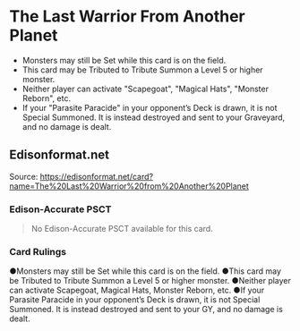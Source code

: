 # The Last Warrior From Another Planet

*   Monsters may still be Set while this card is on the field.
*   This card may be Tributed to Tribute Summon a Level 5 or higher monster.
*   Neither player can activate "Scapegoat", "Magical Hats", "Monster Reborn", etc.
*   If your "Parasite Paracide" in your opponent’s Deck is drawn, it is not Special Summoned. It is instead destroyed and sent to your Graveyard, and no damage is dealt.

## Edisonformat.net

Source: https://edisonformat.net/card?name=The%20Last%20Warrior%20from%20Another%20Planet

### Edison-Accurate PSCT

> No Edison-Accurate PSCT available for this card.

### Card Rulings

●Monsters may still be Set while this card is on the field.
●This card may be Tributed to Tribute Summon a Level 5 or higher monster.
●Neither player can activate Scapegoat, Magical Hats, Monster Reborn, etc.
●If your Parasite Paracide in your opponent’s Deck is drawn, it is not Special Summoned. It is instead destroyed and sent to your GY, and no damage is dealt.
            